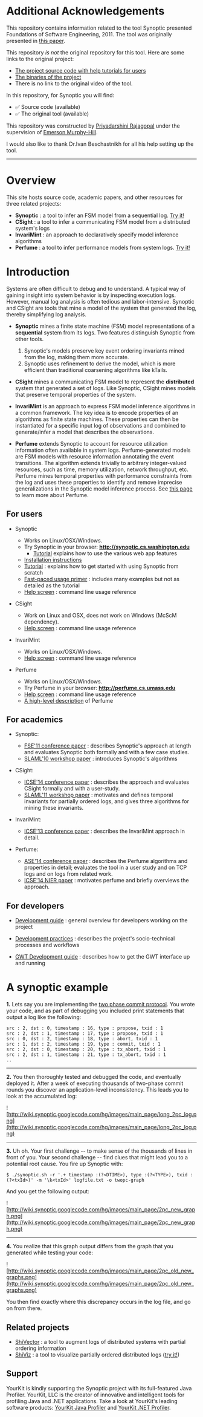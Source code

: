 # Additional Acknowledgements #

This repository contains information related to the tool Synoptic presented Foundations of Software Engineering, 2011. The tool was originally presented in [this paper](http://dl.acm.org/citation.cfm?id=2025188).

This repository _is not_ the original repository for this tool. Here are some links to the original project:
* [The project source code with help tutorials for users](https://github.com/ModelInference/synoptic)
* [The binaries of the project](https://github.com/SoftwareEngineeringToolDemos/FSE-2011-Synoptic/tree/master/bin)
* There is no link to the original video of the tool.


In this repository, for Synoptic you will find:
* :white_check_mark: Source code (available)
* :white_check_mark: The original tool (available)

This repository was constructed by [Priyadarshini Rajagopal](https://github.com/PriyadarshiniRajagopal) under the supervision of [Emerson Murphy-Hill](https://github.com/CaptainEmerson).  

I would also like to thank Dr.Ivan Beschastnikh for all his help setting up the tool.

***


# Overview #

This site hosts source code, academic papers, and other resources for three related projects:

  * **Synoptic** : a tool to infer an FSM model from a sequential log. [Try it!](http://synoptic.cs.washington.edu)
  * **CSight** : a tool to infer a communicating FSM model from a distributed system's logs
  * **InvariMint** : an approach to declaratively specify model inference algorithms
  * **Perfume** : a tool to infer performance models from system logs. [Try it!](http://perfume.cs.umass.edu)

# Introduction #

Systems are often difficult to debug and to understand. A typical way of gaining insight into system behavior is by inspecting execution logs. However, manual log analysis is often tedious and labor-intensive. Synoptic and CSight are tools that mine a model of the system that generated the log, thereby simplifying log analysis.

  * **Synoptic** mines a finite state machine (FSM) model representations of a **sequential** system from its logs. Two features distinguish Synoptic from other tools.
    1. Synoptic's models preserve key event ordering invariants mined from the log, making them more accurate.
    1. Synoptic uses refinement to derive the model, which is more efficient than traditional coarsening algorithms like kTails.

  * **CSight** mines a communicating FSM model to represent the **distributed** system that generated a set of logs. Like Synoptic, CSight mines models that preserve temporal properties of the system.

  * **InvariMint** is an approach to express FSM model inference algorithms in a common framework. The key idea is to encode properties of an algorithms as finite state machines. These properties can then be instantiated for a specific input log of observations and combined to generate/infer a model that describes the observations.

  * **Perfume** extends Synoptic to account for resource utilization information often available in system logs. Perfume-generated models are FSM models with resource information annotating the event transitions. The algorithm extends trivially to arbitrary integer-valued resources, such as time, memory utilization, network throughput, etc. Perfume mines temporal properties with performance constraints from the log and uses these properties to identify and remove imprecise generalizations in the Synoptic model inference process. See [this page](http://people.cs.umass.edu/~ohmann/perfume/) to learn more about Perfume.

## For users ##

  * Synoptic
    * Works on Linux/OSX/Windows.
    * Try Synoptic in your browser: **http://synoptic.cs.washington.edu**
      * [Tutorial](https://github.com/ModelInference/synoptic/wiki/DocsWebAppTutorial) explains how to use the various web app features
    * [Installation instructions](https://github.com/ModelInference/synoptic/wiki/DocsInstallation)
    * [Tutorial](https://github.com/ModelInference/synoptic/wiki/DocsSynopticCmdLineTutorial) : explains how to get started with using Synoptic from scratch
    * [Fast-paced usage primer](https://github.com/ModelInference/synoptic/wiki/DocsSynopticCmdLineUsage) : includes many examples but not as detailed as the tutorial
    * [Help screen](https://github.com/ModelInference/synoptic/wiki/DocsSynopticCmdLineHelpScreen) : command line usage reference

  * CSight
    * Work on Linux and OSX, does not work on Windows (McScM dependency).
    * [Help screen](https://github.com/ModelInference/synoptic/wiki/DocsCSightCmdLineHelpScreen) : command line usage reference

  * InvariMint
    * Works on Linux/OSX/Windows.
    * [Help screen](https://github.com/ModelInference/synoptic/wiki/DocsInvariMintCmdLineHelpScreen) : command line usage reference

  * Perfume
    * Works on Linux/OSX/Windows.
    * Try Perfume in your browser: **http://perfume.cs.umass.edu**
    * [Help screen](https://github.com/ModelInference/synoptic/wiki/DocsPerfumeCmdLineHelpScreen) : command line usage reference
    * [A high-level description](http://people.cs.umass.edu/~ohmann/perfume/) of Perfume

## For academics ##

  * Synoptic:
    * [FSE'11 conference paper](http://www.cs.washington.edu/homes/mernst/pubs/synoptic-fse2011-abstract.html) : describes Synoptic's approach at length and evaluates Synoptic both formally and with a few case studies.
    * [SLAML'10 workshop paper](http://www.cs.washington.edu/homes/mernst/pubs/synoptic-slaml2010-abstract.html) : introduces Synoptic's algorithms

  * CSight:
    * [ICSE'14 conference paper](http://www.cs.ubc.ca/~bestchai/papers/icse14_csight.pdf) : describes the approach and evaluates CSight formally and with a user-study.
    * [SLAML'11 workshop paper](http://www.cs.ubc.ca/~bestchai/papers/slaml11-osr-final.pdf) : motivates and defines temporal invariants for partially ordered logs, and gives three algorithms for mining these invariants.

  * InvariMint:
    * [ICSE'13 conference paper](http://www.cs.ubc.ca/~bestchai/papers/invarimint_icse13.pdf) : describes the InvariMint approach in detail.

  * Perfume:
    * [ASE'14 conference paper](http://www.cs.ubc.ca/~bestchai/papers/ase14_perfume.pdf) : describes the Perfume algorithms and properties in detail; evaluates the tool in a user study and on TCP logs and on logs from related work.
    * [ICSE'14 NIER paper](http://www.cs.ubc.ca/~bestchai/papers/icse14_nier_perfume.pdf) : motivates perfume and briefly overviews the approach.

## For developers ##

  * [Development guide](https://github.com/ModelInference/synoptic/wiki/DocsDevelopment) : general overview for developers working on the project

  * [Development practices](https://github.com/ModelInference/synoptic/wiki/DocsDevelopmentPractices) : describes the project's socio-technical processes and workflows

  * [GWT Development guide](https://github.com/ModelInference/synoptic/wiki/DocsDevelopmentGWT) : describes how to get the GWT interface up and running


# A synoptic example #

<b>1.</b> Lets say you are implementing the [two phase commit protocol](http://en.wikipedia.org/wiki/Two-phase_commit_protocol). You wrote your code, and as part of debugging you included print statements that output a log like the following:

```
src : 2, dst : 0, timestamp : 16, type : propose, txid : 1
src : 2, dst : 1, timestamp : 17, type : propose, txid : 1
src : 0, dst : 2, timestamp : 18, type : abort, txid : 1
src : 1, dst : 2, timestamp : 19, type : commit, txid : 1
src : 2, dst : 0, timestamp : 20, type : tx_abort, txid : 1
src : 2, dst : 1, timestamp : 21, type : tx_abort, txid : 1
..
```


---


<b>2.</b> You then thoroughly tested and debugged the code, and eventually deployed it. After a week of executing thousands of two-phase commit rounds you discover an application-level inconsistency. This leads you to look at the accumulated log:

![http://wiki.synoptic.googlecode.com/hg/images/main_page/long_2pc_log.png](http://wiki.synoptic.googlecode.com/hg/images/main_page/long_2pc_log.png)


---


<b>3.</b> Uh oh. Your first challenge -- to make sense of the thousands of lines in front of you. Your second challenge -- find clues that might lead you to a potential root cause. You fire up Synoptic with:

```
$ ./synoptic.sh -r '.+ timestamp :(?<DTIME>), type :(?<TYPE>), txid :(?<txId>)' -m '\k<txId>' logfile.txt -o twopc-graph
```

And you get the following output:

![http://wiki.synoptic.googlecode.com/hg/images/main_page/2pc_new_graph.png](http://wiki.synoptic.googlecode.com/hg/images/main_page/2pc_new_graph.png)


---


<b>4.</b> You realize that this graph output differs from the graph that you generated while testing your code:

![http://wiki.synoptic.googlecode.com/hg/images/main_page/2pc_old_new_graphs.png](http://wiki.synoptic.googlecode.com/hg/images/main_page/2pc_old_new_graphs.png)

You then find exactly where this discrepancy occurs in the log file, and go on from there.

## Related projects ##

  * [ShiVector](https://bitbucket.org/bestchai/shivector/) : a tool to augment logs of distributed systems with partial ordering information
  * [ShiViz](https://bitbucket.org/bestchai/shiviz/) : a tool to visualize partially ordered distributed logs ([try it!](http://bestchai.bitbucket.org/shiviz/))

## Support ##

YourKit is kindly supporting the Synoptic project with its full-featured Java Profiler. YourKit, LLC is the creator of innovative and intelligent tools for profiling Java and .NET applications. Take a look at YourKit's leading software products: <a href='http://www.yourkit.com/java/profiler/index.jsp'>YourKit Java Profiler</a> and <a href='http://www.yourkit.com/.net/profiler/index.jsp'>YourKit .NET Profiler</a>.
